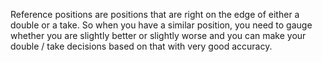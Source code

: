Reference positions are positions that are right on the edge of either a double or a take. So when you have a similar position, you need to gauge whether you are slightly better or slightly worse and you can make your double / take decisions based on that with very good accuracy.